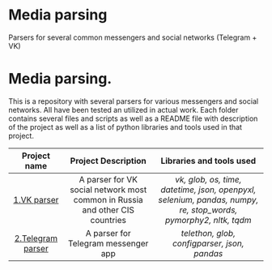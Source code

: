 # Media parsing

Parsers for several common messengers and social networks (Telegram + VK)

# Media parsing. 
This is a repository with several parsers for various messengers and social networks. All have been tested an utilized in actual work. Each folder contains several files and scripts as well as a README file with description of the project as well as a list of python libraries and tools used in that project.

| Project name | Project Description | Libraries and tools used |
| :--------------------: | :---------------------: |:---------------------------:|
| [1.VK parser](https://github.com/samalyarov/media_parser/tree/main/vk_parser) | A parser for VK social network most common in Russia and other CIS countries | *vk, glob, os, time, datetime, json, openpyxl, selenium, pandas, numpy, re, stop_words, pymorphy2, nltk, tqdm* |
| [2.Telegram parser](https://github.com/samalyarov/media_parser/tree/main/telegram_parser) | A parser for Telegram messenger app | *telethon, glob, configparser, json, pandas* |

